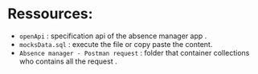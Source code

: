 # Ressources: 
  * ```openApi``` : specification api of the absence manager app .
  * ```mocksData.sql``` : execute the file or copy paste the content.
  * ```Absence manager - Postman request``` : folder that container collections who  contains all the request . 
